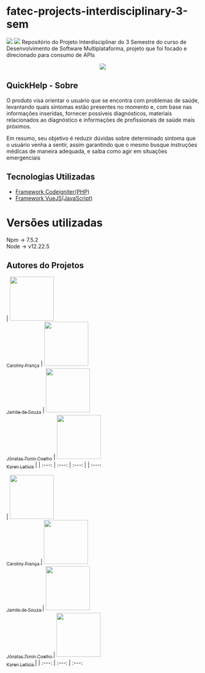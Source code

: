 # fatec-projects-interdisciplinary-3-sem
<img src="https://img.shields.io/static/v1?label=codeigniter&message=framework&color=blue&style=for-the-badge&logo=CODEIGNITTER"/>

<img src="https://img.shields.io/static/v1?label=VueJS&message=framework&color=blue&style=for-the-badge&logo=VUEJS"/>
Repositório do Projeto Interdisciplinar do 3 Semestre do curso de Desenvolvimento de Software Multiplataforma, projeto que foi focado e direcionado para consumo de APIs
<br>
<p align="center">
<img src="http://img.shields.io/static/v1?label=STATUS&message=EM%20DESENVOLVIMENTO&color=GREEN&style=for-the-badge"/>
</p>

## QuickHelp - Sobre
<p>O produto visa orientar o usuário que se encontra com problemas de saúde, levantando quais sintomas estão presentes no momento e, com base nas informações inseridas, fornecer possíveis diagnósticos, materiais relacionados ao diagnóstico e informações de profissionais de saúde mais próximos. <br>

Em resumo, seu objetivo é reduzir dúvidas sobre determinado sintoma que o usuário venha a sentir, assim garantindo que o mesmo busque instruções médicas de maneira adequada, e saiba como agir em situações emergenciais</p>

## Tecnologias Utilizadas

- [Framework Codeigniter(PHP)](https://codeigniter.com/)
- [Framework VueJS(JavaScript)](https://vuejs.org/guide/introduction.html)

# Versões utilizadas
Npm -> 7.5.2 <br>
Node -> v12.22.5 <br>

## Autores do Projetos

| [<img src="https://avatars.githubusercontent.com/CarolinyFranca" width=115><br><sub>Caroliny França</sub>](https://github.com/CarolinyFranca) |  [<img src="https://avatars.githubusercontent.com/0502j" width=115><br><sub>Jamile de Souza</sub>](https://github.com/0502j) |  [<img src="https://avatars.githubusercontent.com/JonatasTCoelho" width=115><br><sub>Jônatas Tonin Coelho</sub>](https://github.com/JonatasTCoelho) | [<img src="https://avatars.githubusercontent.com/Karen-HerOAcEDucK" width=115><br><sub>Karen Letícia</sub>](https://github.com/Karen-HerOAcEDucK) |
| :---: | :---: | :---: | | :---: 




| [<img src="https://avatars.githubusercontent.com/CarolinyFranca" width=115 > <br> <sub> Caroliny França </sub>](https://github.com/CarolinyFranca) |  [<img src="https://avatars.githubusercontent.com/0502j" width=115 > <br> <sub> Jamile de Souza </sub>](https://github.com/0502j) |  [<img src="https://avatars.githubusercontent.com/JonatasTCoelho" width=115 > <br> <sub> Jônatas Tonin Coelho </sub>](https://github.com/JonatasTCoelho) |  [<img src="https://avatars.githubusercontent.com/Karen-HerOAcEDucK" width=115 > <br> <sub> Karen Letícia </sub>](https://github.com/Karen-HerOAcEDucK) |
 | :---: | :---: | :---: 


